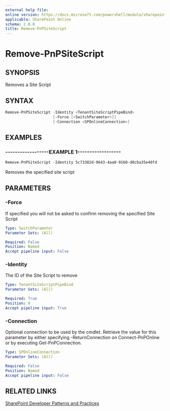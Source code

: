 ```yaml
---
external help file:
online version: https://docs.microsoft.com/powershell/module/sharepoint-pnp/remove-pnpsitescript
applicable: SharePoint Online
schema: 2.0.0
title: Remove-PnPSiteScript
---
```


# Remove-PnPSiteScript

## SYNOPSIS
Removes a Site Script

## SYNTAX 

```powershell
Remove-PnPSiteScript -Identity <TenantSiteScriptPipeBind>
                     [-Force [<SwitchParameter>]]
                     [-Connection <SPOnlineConnection>]
```

## EXAMPLES

### ------------------EXAMPLE 1------------------
```powershell
Remove-PnPSiteScript -Identity 5c73382d-9643-4aa0-9160-d0cba35e40fd
```

Removes the specified site script

## PARAMETERS

### -Force
If specified you will not be asked to confirm removing the specified Site Script

```yaml
Type: SwitchParameter
Parameter Sets: (All)

Required: False
Position: Named
Accept pipeline input: False
```

### -Identity
The ID of the Site Script to remove

```yaml
Type: TenantSiteScriptPipeBind
Parameter Sets: (All)

Required: True
Position: 0
Accept pipeline input: True
```

### -Connection
Optional connection to be used by the cmdlet. Retrieve the value for this parameter by either specifying -ReturnConnection on Connect-PnPOnline or by executing Get-PnPConnection.

```yaml
Type: SPOnlineConnection
Parameter Sets: (All)

Required: False
Position: Named
Accept pipeline input: False
```

## RELATED LINKS

[SharePoint Developer Patterns and Practices](https://aka.ms/sppnp)